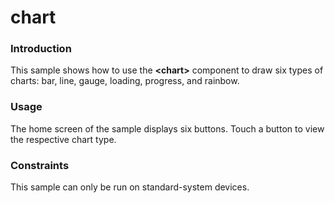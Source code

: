 # chart

### Introduction

This sample shows how to use the **<chart\>** component to draw six types of charts: bar, line, gauge, loading, progress, and rainbow.

### Usage

The home screen of the sample displays six buttons. Touch a button to view the respective chart type.

### Constraints

This sample can only be run on standard-system devices.
